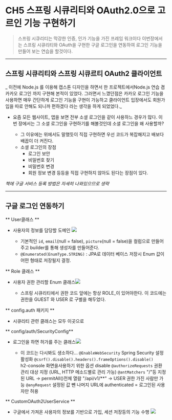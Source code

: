 # CH5 스프링 시큐리티와 OAuth2.0으로 고르인 기능 구현하기

> 스프링 시큐리티는 막강한 인증, 인가 기능을 가진 프레임 워크이다
이번장에서는 스프링 시큐리티와 OAuth을 구현한 구글 로그인을 연동하여 로그인 기능을 만들어 보는 연습을 할것이다.

---

## 스프링 시큐리티와 스프링 시큐르티 OAuth2 클라이언트
_ 이전에 Node.js 를 이용해 캡스톤 디자인을 하면서 한 프로젝트에서Node.js 연습 겸 카카오 로그인 까지 구현해 본적이 있었다. 그러면서 느꼈던점은 카카오 로그인 기능을 사용하면 매우 간단하게 로그인 기능을 구현이 가능하고 클라이언트 입장에서도 회원가입을 따로 안해도 되니까 편하겠다 라는 생각을 하게 되었었다._
* 요즘 모든 웹사이트, 앱을 보면 전부 소셜 로그인을 같이 사용하느 경우가 많다. 이번 장에서는 그 소셜 로그인을 구현하기를 해볼것인데 소셜 로그인을 왜 사용할까?
	
    * 그 이유에는 위에서도 말했듯이 직접 구현하면 우선 코드가 복잡해지고 배보다 배꼽이 더 커진다. 
    * 소셜 로그인의 장점
    	* 로그인 보안 
       * 비밀번호 찾기
       * 비밀번호 변경
       * 회원 정보 변경
       등등을 직접 구현하지 않아도 된다는 장점이 있다.

_책에 구글 서비스 등록 방법은 자세히 나와있으므로 생략_

---

## 구글 로그인 연동하기

** User클래스 **
* 사용자의 정보를 담당할 도메인
![](https://images.velog.io/images/donglee99/post/755712ae-b061-4973-99af-81ca8155d873/%EC%8A%A4%ED%81%AC%EB%A6%B0%EC%83%B7%202021-01-26%20%EC%98%A4%ED%9B%84%202.48.30.png)
	
  * 기본적인 ```id```, ```email```(null = false), ```picture```(null = false)을 컬럼으로 만들어주고 builder를 통해 생성자를 만들어준다.
  * ```@Enumerated(EnumType.STRING)``` : JPA로 데이터 베이스 저장시 Enum 값이 어떤 형태로 저장될지 결정.
  
** Role 클래스 **
* 사용자 권한 관리할 Enum 클래스![](https://images.velog.io/images/donglee99/post/c71037f8-f510-4dfb-aa1a-726b1ee39481/%EC%8A%A4%ED%81%AC%EB%A6%B0%EC%83%B7%202021-01-26%20%EC%98%A4%ED%9B%84%203.06.18.png)
	
    * 스프링 시큐리티에서 권한 코드 앞에는 항상 ROLE_이 있어야한다. 이 코드에는 권한을 GUEST 와 USER 로 구별을 해두었다.
    
** config.auth 패키지 **
* 시큐리티 관련 클래스는 모두 이곳으로 

** config/auth/SecurityConfig**
* 로그인을 하면 허가를 주는 클래스![](https://images.velog.io/images/donglee99/post/0a2cd387-e8a3-4d66-a0be-c12a03ef2521/%EC%8A%A4%ED%81%AC%EB%A6%B0%EC%83%B7%202021-01-26%20%EC%98%A4%ED%9B%84%203.16.13.png)
	
    * 이 코드는 다시봐도 생소하다...
    ```@EnableWebSecurity```
    Spring Security 설정 활성화
  ```@csrf().disable().headers().frameOptions().disable()	```
  h2-console 화면을사용하기 위한 옵션 disable
    ```@authorizeRequests```
    권환 관리 대상 지정 (URL, HTTP 메소드별로 관리 가능)
    ```@antMatchers```
    "/"등 지정된 URL -> permitAll()전체 열람
    "/api/v1/\**" -> USER 권한 가진 사람만 가능
   ```@anyRequest```
    설정된 값 뺀 나머지 URL에 authenticated = 로그인된 사용자만 허용
    
** CustomOAuth2UserService **
* 구글에서 가져온 사용자의 정보를 기반으로 가입, 세션 저장등의 기능 수행
![](https://images.velog.io/images/donglee99/post/e9a55c51-1149-465d-9fca-1b27c73d7223/%EC%8A%A4%ED%81%AC%EB%A6%B0%EC%83%B7%202021-01-26%20%EC%98%A4%ED%9B%84%203.14.15.png)